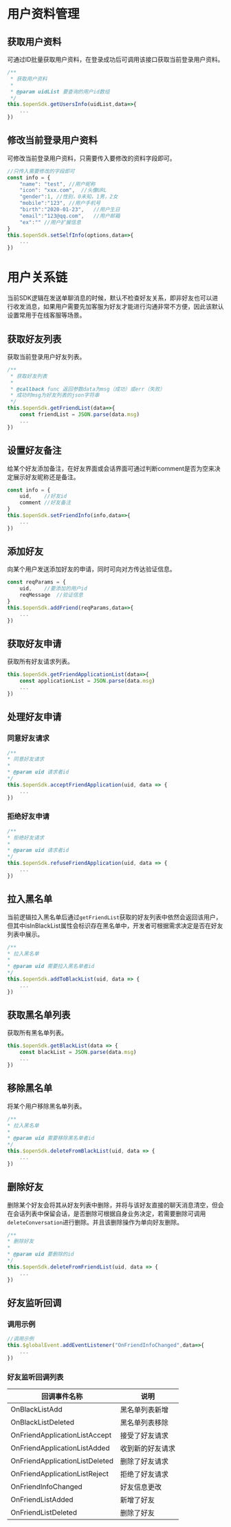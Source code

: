 # 用户资料管理



## 获取用户资料

可通过ID批量获取用户资料，在登录成功后可调用该接口获取当前登录用户资料。

```js
/**
 * 获取用户资料
 *
 * @param uidList 要查询的用户id数组
 */
this.$openSdk.getUsersInfo(uidList,data=>{
    ...
})
```



## 修改当前登录用户资料

可修改当前登录用户资料，只需要传入要修改的资料字段即可。

```js
//只传入需要修改的字段即可
const info = {
    "name": "test",	//用户昵称
    "icon": "xxx.com",	//头像URL
    "gender":1,	//性别，0未知，1男，2女
    "mobile":"123",	//用户手机号
    "birth":"2020-01-23",	//用户生日
    "email":"123@qq.com",	//用户邮箱
    "ex":""	//用户扩展信息
}
this.$openSdk.setSelfInfo(options,data=>{
	...
})
```



# 用户关系链

当前SDK逻辑在发送单聊消息的时候，默认不检查好友关系，即非好友也可以进行收发消息，如果用户需要先加客服为好友才能进行沟通非常不方便，因此该默认设置常用于在线客服等场景。

## 获取好友列表

获取当前登录用户好友列表。

```js
/**
 * 获取好友列表
 *
 * @callback func 返回参数data为msg（成功）或err（失败）
 * 成功时msg为好友列表的json字符串
 */
this.$openSdk.getFriendList(data=>{
    const friendList = JSON.parse(data.msg)
    ...
})
```



## 设置好友备注

给某个好友添加备注，在好友界面或会话界面可通过判断comment是否为空来决定展示好友昵称还是备注。

```js
const info = {
    uid,	//好友id
    comment	//好友备注
}
this.$openSdk.setFriendInfo(info,data=>{
    ...
})
```



## 添加好友

向某个用户发送添加好友的申请，同时可向对方传达验证信息。

```js
const reqParams = {
    uid,	//要添加的用户id
    reqMessage	//验证信息
}
this.$openSdk.addFriend(reqParams,data=>{
    ...
})
```



## 获取好友申请

获取所有好友请求列表。

```js
this.$openSdk.getFriendApplicationList(data=>{
	const applicationList = JSON.parse(data.msg)
    ...
})
```



## 处理好友申请



### 同意好友请求

```js
/**
* 同意好友请求
*
* @param uid 请求者id
*/
this.$openSdk.acceptFriendApplication(uid, data => {
    ...
})
```



### 拒绝好友申请

```js
/**
* 拒绝好友请求
*
* @param uid 请求者id
*/
this.$openSdk.refuseFriendApplication(uid, data => {
    ...
})
```



## 拉入黑名单

当前逻辑拉入黑名单后通过`getFriendList`获取的好友列表中依然会返回该用户，但其中isInBlackList属性会标识存在黑名单中，开发者可根据需求决定是否在好友列表中展示。

```js
/**
* 拉入黑名单
*
* @param uid 需要拉入黑名单者id
*/
this.$openSdk.addToBlackList(uid, data => {
    ...
})
```



## 获取黑名单列表

获取所有黑名单列表。

```js
this.$openSdk.getBlackList(data => {
    const blackList = JSON.parse(data.msg)
    ...
})
```



## 移除黑名单

将某个用户移除黑名单列表。

```js
/**
* 拉入黑名单
*
* @param uid 需要移除黑名单者id
*/
this.$openSdk.deleteFromBlackList(uid, data => {
    ...
})
```



## 删除好友

删除某个好友会将其从好友列表中删除，并将与该好友直接的聊天消息清空，但会在会话列表中保留会话，是否删除可根据自身业务决定，若需要删除可调用`deleteConversation`进行删除。并且该删除操作为单向好友删除。

```js
/**
* 删除好友
*
* @param uid 要删除的id
*/
this.$openSdk.deleteFromFriendList(uid, data => {
    ...
})
```



## 好友监听回调



### 调用示例

```js
//调用示例
this.$globalEvent.addEventListener("OnFriendInfoChanged",data=>{
	...
})
```



### 好友监听回调列表

| 回调事件名称                   | 说明             |
| ------------------------------ | ---------------- |
| OnBlackListAdd                 | 黑名单列表新增   |
| OnBlackListDeleted             | 黑名单列表移除   |
| OnFriendApplicationListAccept  | 接受了好友请求   |
| OnFriendApplicationListAdded   | 收到新的好友请求 |
| OnFriendApplicationListDeleted | 删除了好友请求   |
| OnFriendApplicationListReject  | 拒绝了好友请求   |
| OnFriendInfoChanged            | 好友信息更改     |
| OnFriendListAdded              | 新增了好友       |
| OnFriendListDeleted            | 删除了好友       |

